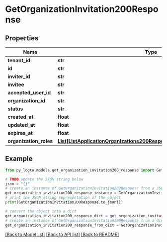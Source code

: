 # GetOrganizationInvitation200Response


## Properties

Name | Type | Description | Notes
------------ | ------------- | ------------- | -------------
**tenant_id** | **str** |  | 
**id** | **str** |  | 
**inviter_id** | **str** |  | 
**invitee** | **str** |  | 
**accepted_user_id** | **str** |  | 
**organization_id** | **str** |  | 
**status** | **str** |  | 
**created_at** | **float** |  | 
**updated_at** | **float** |  | 
**expires_at** | **float** |  | 
**organization_roles** | [**List[ListApplicationOrganizations200ResponseInnerOrganizationRolesInner]**](ListApplicationOrganizations200ResponseInnerOrganizationRolesInner.md) |  | 

## Example

```python
from py_logto.models.get_organization_invitation200_response import GetOrganizationInvitation200Response

# TODO update the JSON string below
json = "{}"
# create an instance of GetOrganizationInvitation200Response from a JSON string
get_organization_invitation200_response_instance = GetOrganizationInvitation200Response.from_json(json)
# print the JSON string representation of the object
print(GetOrganizationInvitation200Response.to_json())

# convert the object into a dict
get_organization_invitation200_response_dict = get_organization_invitation200_response_instance.to_dict()
# create an instance of GetOrganizationInvitation200Response from a dict
get_organization_invitation200_response_from_dict = GetOrganizationInvitation200Response.from_dict(get_organization_invitation200_response_dict)
```
[[Back to Model list]](../README.md#documentation-for-models) [[Back to API list]](../README.md#documentation-for-api-endpoints) [[Back to README]](../README.md)


